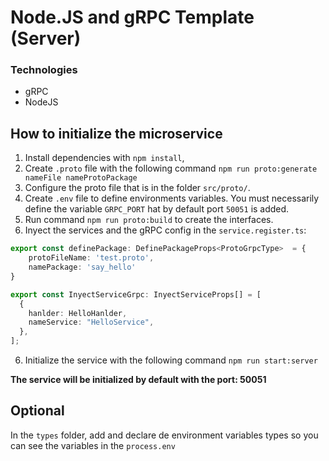 # Node.JS and gRPC Template (Server)

### Technologies
- gRPC
- NodeJS

## How to initialize the microservice

1) Install dependencies with `npm install`,
2) Create `.proto` file with the following command `npm run proto:generate nameFile nameProtoPackage`
3) Configure the proto file that is in the folder `src/proto/`.
4) Create `.env` file to define environments variables. You must necessarily define the variable `GRPC_PORT` hat by default port `50051` is added.
5) Run command `npm run proto:build` to create the interfaces.
6) Inyect the services and the gRPC config in the `service.register.ts`:
```ts
export const definePackage: DefinePackageProps<ProtoGrpcType>  = {
    protoFileName: 'test.proto',
    namePackage: 'say_hello'
}

export const InyectServiceGrpc: InyectServiceProps[] = [
  {
    hanlder: HelloHanlder,
    nameService: "HelloService",
  },
];

```
6) Initialize the service with the following command `npm run start:server`

**The service will be initialized by default with the port: 50051**

## Optional

In the `types` folder, add and declare de environment variables types so you can see the variables in the `process.env`


